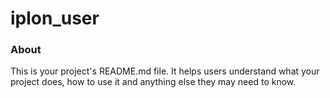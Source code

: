 iplon_user
==========

### About

This is your project's README.md file. It helps users understand what your
project does, how to use it and anything else they may need to know.